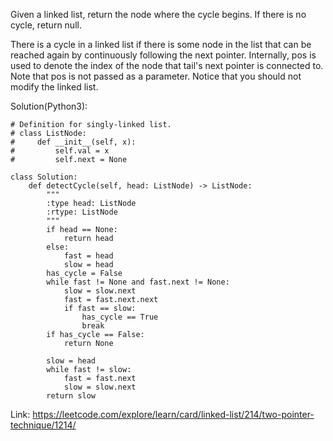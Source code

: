 Given a linked list, return the node where the cycle begins. If there is no cycle, return null.

There is a cycle in a linked list if there is some node in the list that can be reached again by continuously following the next pointer. 
Internally, pos is used to denote the index of the node that tail's next pointer is connected to. Note that pos is not passed as a parameter.
Notice that you should not modify the linked list.

Solution(Python3):
```
# Definition for singly-linked list.
# class ListNode:
#     def __init__(self, x):
#         self.val = x
#         self.next = None

class Solution:
    def detectCycle(self, head: ListNode) -> ListNode:
        """
        :type head: ListNode
        :rtype: ListNode
        """
        if head == None:
            return head
        else:
            fast = head
            slow = head
        has_cycle = False
        while fast != None and fast.next != None:
            slow = slow.next
            fast = fast.next.next
            if fast == slow:
                has_cycle == True
                break
        if has_cycle == False:
            return None
        
        slow = head
        while fast != slow:
            fast = fast.next
            slow = slow.next
        return slow
```
Link: https://leetcode.com/explore/learn/card/linked-list/214/two-pointer-technique/1214/
